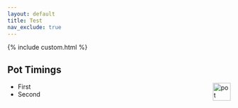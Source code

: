 ```yaml
---
layout: default
title: Test
nav_exclude: true
---
```


{% include custom.html %}

<div id="potwindowwrap" markdown=1>
<div id="potwindow" markdown=1>
<div id="potwindowheader" >
<h2 id="potwindowtitle">Pot Timings</h2>
<img src="{{ site.baseurl }}/assets/images/icons/pot.png" alt="pot" style="height: 40px; float: right">
</div>



- First
- Second

</div>
</div>